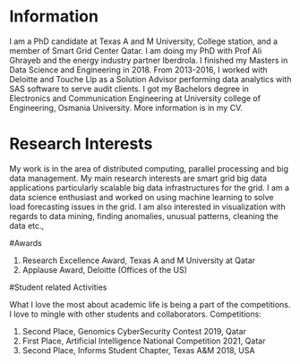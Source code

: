 # Information

I am a PhD candidate at Texas A and M University, College station, and a member of Smart Grid Center Qatar. I am doing my PhD with Prof Ali Ghrayeb and the energy industry partner Iberdrola. I finished my Masters in Data Science and Engineering in 2018. From 2013-2016, I worked with Deloitte and Touche Llp as a Solution Advisor performing data analytics with SAS software to serve audit clients. I got my Bachelors degree in Electronics and Communication Engineering at University college of Engineering, Osmania University. More information is in my CV.

# Research Interests

My work is in the area of distributed computing, parallel processing and big data management. My main research interests are smart grid big data applications particularly scalable big data infrastructures for the grid. I am a data science enthusiast and worked on using machine learning to solve load forecasting issues in the grid. I am also interested in visualization with regards to data mining, finding anomalies, unusual patterns, cleaning the data etc.,   

#Awards
1. Research Excellence Award, Texas A and M University at Qatar
2. Applause Award, Deloitte (Offices of the US)

#Student related Activities

What I love the most about academic life is being a part of the competitions. I love to mingle with other students and collaborators.
Competitions:
1. Second Place, Genomics CyberSecurity Contest 2019, Qatar
2. First Place, Artificial Intelligence National Competition 2021, Qatar
3. Second Place, Informs Student Chapter, Texas A&M 2018, USA
